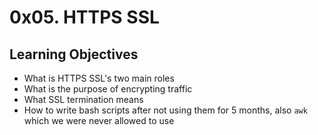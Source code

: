 # 0x05. HTTPS SSL


## Learning Objectives

* What is HTTPS SSL's two main roles
* What is the purpose of encrypting traffic
* What SSL termination means
* How to write bash scripts after not using them for 5 months, also `awk` which we were never allowed to use
